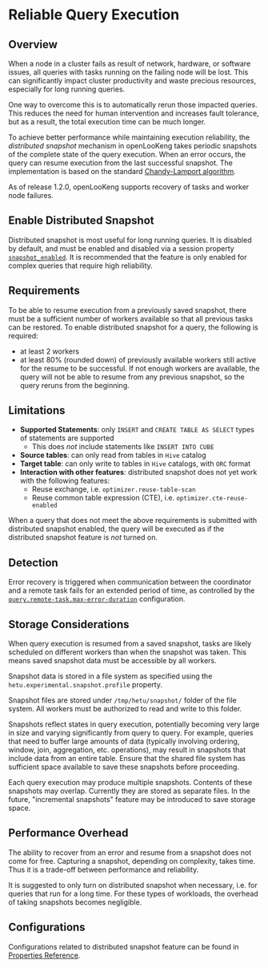 
# Reliable Query Execution

## Overview

When a node in a cluster fails as result of network, hardware, or software issues, all queries with tasks running on the failing node will be lost. This can significantly impact cluster productivity and waste precious resources, especially for long running queries.

One way to overcome this is to automatically rerun those impacted queries. This reduces the need for human intervention and increases fault tolerance, but as a result, the total execution time can be much longer.

To achieve better performance while maintaining execution reliability, the *distributed snapshot* mechanism in openLooKeng takes periodic snapshots of the complete state of the query execution. When an error occurs, the query can resume execution from the last successful snapshot. The implementation is based on the standard [Chandy-Lamport algorithm](https://en.wikipedia.org/wiki/Chandy%E2%80%93Lamport_algorithm).

As of release 1.2.0, openLooKeng supports recovery of tasks and worker node failures.

## Enable Distributed Snapshot

Distributed snapshot is most useful for long running queries. It is disabled by default, and must be enabled and disabled via a session property [`snapshot_enabled`](properties.md#snapshot_enabled). It is recommended that the feature is only enabled for complex queries that require high reliability.

## Requirements

To be able to resume execution from a previously saved snapshot, there must be a sufficient number of workers available so that all previous tasks can be restored. To enable distributed snapshot for a query, the following is required:
- at least 2 workers
- at least 80% (rounded down) of previously available workers still active for the resume to be successful. If not enough workers are available, the query will not be able to
  resume from any previous snapshot, so the query reruns from the beginning.

## Limitations

- **Supported Statements**: only `INSERT` and `CREATE TABLE AS SELECT` types of statements are supported
   - This does *not* include statements like `INSERT INTO CUBE`
- **Source tables**: can only read from tables in `Hive` catalog
- **Target table**: can only write to tables in `Hive` catalogs, with `ORC` format
- **Interaction with other features**: distributed snapshot does not yet work with the following features:
   - Reuse exchange, i.e. `optimizer.reuse-table-scan`
   - Reuse common table expression (CTE), i.e. `optimizer.cte-reuse-enabled`

When a query that does not meet the above requirements is submitted with distributed snapshot enabled, the query will be executed as if the distributed snapshot feature is _not_ turned on.

## Detection

Error recovery is triggered when communication between the coordinator and a remote task fails for an extended period of time, as controlled by the [`query.remote-task.max-error-duration`](properties.md#queryremote-taskmax-error-duration) configuration.

## Storage Considerations

When query execution is resumed from a saved snapshot, tasks are likely scheduled on different workers than when the snapshot was taken. This means saved snapshot data must be accessible by all workers.

Snapshot data is stored in a file system as specified using the `hetu.experimental.snapshot.profile` property.

Snapshot files are stored under `/tmp/hetu/snapshot/` folder of the file system. All workers must be authorized to read and write to this folder.

Snapshots reflect states in query execution, potentially becoming very large in size and varying significantly from query to query. For example, queries that need to buffer large amounts of data (typically involving ordering, window, join, aggregation, etc. operations), may result in snapshots that include data from an entire table. Ensure that the shared file system has sufficient space available to save these snapshots before proceeding.

Each query execution may produce multiple snapshots. Contents of these snapshots may overlap. Currently they are stored as separate files. In the future, "incremental snapshots" feature may be introduced to save storage space.

## Performance Overhead

The ability to recover from an error and resume from a snapshot does not come for free. Capturing a snapshot, depending on complexity, takes time. Thus it is a trade-off between performance and reliability.

It is suggested to only turn on distributed snapshot when necessary, i.e. for queries that run for a long time. For these types of workloads, the overhead of taking snapshots becomes negligible.

## Configurations

Configurations related to distributed snapshot feature can be found in [Properties Reference](properties.md#distributed-snapshot).
